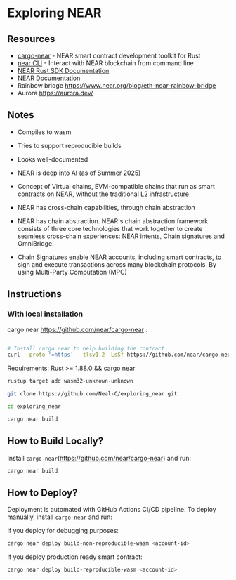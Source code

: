 # Exploring NEAR

## Resources

- [cargo-near](https://github.com/near/cargo-near) - NEAR smart contract development toolkit for Rust
- [near CLI](https://near.cli.rs) - Interact with NEAR blockchain from command line
- [NEAR Rust SDK Documentation](https://docs.near.org/sdk/rust/introduction)
- [NEAR Documentation](https://docs.near.org)
- Rainbow bridge https://www.near.org/blog/eth-near-rainbow-bridge
- Aurora https://aurora.dev/

## Notes

- Compiles to wasm

- Tries to support reproducible builds

- Looks well-documented

- NEAR is deep into AI (as of Summer 2025)

- Concept of Virtual chains, EVM-compatible chains that run as smart contracts on NEAR, without the traditional L2 infrastructure

- NEAR has cross-chain capabilities, through chain abstraction

- NEAR has chain abstraction. NEAR's chain abstraction framework consists of three core technologies that work together to create seamless cross-chain experiences: NEAR intents, Chain signatures and OmniBridge.

- Chain Signatures enable NEAR accounts, including smart contracts, to sign and execute transactions across many blockchain protocols. By using Multi-Party Computation (MPC)

## Instructions

### With local installation

cargo near https://github.com/near/cargo-near :

```bash

# Install cargo near to help building the contract
curl --proto '=https' --tlsv1.2 -LsSf https://github.com/near/cargo-near/releases/latest/download/cargo-near-installer.sh | sh
```

Requirements: Rust >= 1.88.0 && cargo near

```bash
rustup target add wasm32-unknown-unknown
```

```bash
git clone https://github.com/Neal-C/exploring_near.git
```

```bash
cd exploring_near
```

```bash
cargo near build
```

## How to Build Locally?

Install `cargo-near`(https://github.com/near/cargo-near) and run:

```bash
cargo near build
```

## How to Deploy?

Deployment is automated with GitHub Actions CI/CD pipeline.
To deploy manually, install [`cargo-near`](https://github.com/near/cargo-near) and run:

If you deploy for debugging purposes:
```bash
cargo near deploy build-non-reproducible-wasm <account-id>
```

If you deploy production ready smart contract:
```bash
cargo near deploy build-reproducible-wasm <account-id>
```

